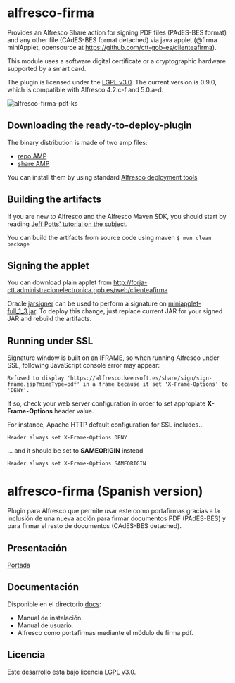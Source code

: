 alfresco-firma
==================
Provides an Alfresco Share action for signing PDF files (PAdES-BES format) and any other file (CAdES-BES format detached) via java applet (@firma miniApplet, opensource at https://github.com/ctt-gob-es/clienteafirma).

This module uses a software digital certificate or a cryptographic hardware supported by a smart card.

The plugin is licensed under the [LGPL v3.0](http://www.gnu.org/licenses/lgpl-3.0.html). The current version is 0.9.0, which is compatible with Alfresco 4.2.c-f and 5.0.a-d.

![alfresco-firma-pdf-ks](https://cloud.githubusercontent.com/assets/1818300/5228336/022cfab6-7709-11e4-9df8-cb641a92a763.png)

Downloading the ready-to-deploy-plugin
--------------------------------------
The binary distribution is made of two amp files:

* [repo AMP](https://github.com/keensoft/alfresco-firma-pdf/releases/download/0.9.0/sign-document-0.9.0.amp)
* [share AMP](https://github.com/keensoft/alfresco-firma-pdf/releases/download/0.9.0/sign-document-share-0.9.0.amp)

You can install them by using standard [Alfresco deployment tools](http://docs.alfresco.com/community/tasks/dev-extensions-tutorials-simple-module-install-amp.html)

Building the artifacts
----------------------
If you are new to Alfresco and the Alfresco Maven SDK, you should start by reading [Jeff Potts' tutorial on the subject](http://ecmarchitect.com/alfresco-developer-series-tutorials/maven-sdk/tutorial/tutorial.html).

You can build the artifacts from source code using maven
```$ mvn clean package```

Signing the applet
------------------
You can download plain applet from http://forja-ctt.administracionelectronica.gob.es/web/clienteafirma

Oracle [jarsigner](http://docs.oracle.com/javase/7/docs/technotes/tools/windows/jarsigner.html) can be used to perform a signature on [miniapplet-full_1_3.jar](https://github.com/keensoft/alfresco-firma-pdf/blob/master/src/share-components/sign-document-share/src/main/amp/root/sign/miniapplet-full_1_3.jar). To deploy this change, just replace current JAR for your signed JAR and rebuild the artifacts.

Running under SSL
-----------------
Signature window is built on an IFRAME, so when running Alfresco under SSL, following JavaScript console error may appear:

```Refused to display 'https://alfresco.keensoft.es/share/sign/sign-frame.jsp?mimeType=pdf' in a frame because it set 'X-Frame-Options' to 'DENY'.```

If so, check your web server configuration in order to set appropiate **X-Frame-Options** header value.

For instance, Apache HTTP default configuration for SSL includes...

```Header always set X-Frame-Options DENY```

... and it should be set to **SAMEORIGIN** instead

```Header always set X-Frame-Options SAMEORIGIN```

alfresco-firma (Spanish version)
================================
Plugin para Alfresco que permite usar este como portafirmas gracias a la inclusión de una nueva acción para firmar documentos PDF (PAdES-BES) y para firmar el resto de documentos (CAdES-BES detached).

Presentación
------------
[Portada](http://keensoft.github.io/alfresco-firma-pdf/)

Documentación
-------------
Disponible en el directorio [docs](https://github.com/keensoft/alfresco-firma-pdf/tree/master/docs):
* Manual de instalación.
* Manual de usuario.
* Alfresco como portafirmas mediante el módulo de firma pdf.

Licencia
--------
Este desarrollo esta bajo licencia [LGPL v3.0](http://www.gnu.org/licenses/lgpl-3.0.html).
